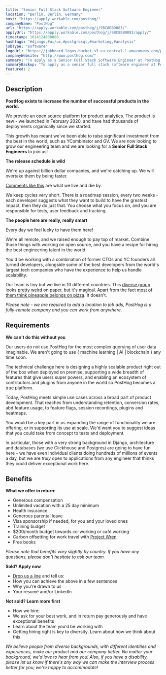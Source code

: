 ```yaml
---
title: "Senior Full Stack Software Engineer"
location: "Berlin, Berlin, Germany"
host: "https://apply.workable.com/posthog/"
companyName: "PostHog"
url: "https://apply.workable.com/posthog/j/9BC8EB9083/"
applyUrl: "https://apply.workable.com/posthog/j/9BC8EB9083/apply/"
timestamp: 1614124800000
hashtags: "#django,#ui/ux,#postgresql,#marketing,#analysis"
jobType: "software"
logoUrl: "https://jobboard-logos-bucket.s3.eu-central-1.amazonaws.com/posthog"
companyWebsite: "http://www.posthog.com/"
summary: "To apply as a Senior Full Stack Software Engineer at PostHog, you preferably need to have some knowledge of: #django, #ui/ux, #marketing."
summaryBackup: "To apply as a senior full stack software engineer at PostHog, you preferably need to have some knowledge of: #django, #ui/ux, #marketing."
featured: 2
---
```


## Description

**PostHog exists to increase the number of successful products in the world.**

We provide an open source platform for product analytics. The product is new - we launched in February 2020, and have had thousands of deployments organically since we started.

This growth has meant we've been able to raise significant investment from the best in the world, such as YCombinator and GV. We are now looking to grow our engineering team and we are looking for a **Senior** **Full Stack Engineers** to join us!

**The release schedule is wild**

We're up against billion dollar companies, and we're catching up. We will overtake them by being faster.

[Comments like this](https://news.ycombinator.com/item?id=22378393) are what we live and die by.

We keep cycles very short. There is a roadmap session, every two weeks - each developer suggests what they want to build to have the greatest impact, then they do just that. You choose what you focus on, and you are responsible for tests, user feedback and tracking.

**The people here are really, really smart**

Every day we feel lucky to have them here!

We're all remote, and we raised enough to pay top of market. Combine those things with working on open source, and you have a recipe for hiring the best engineering talent in the world.

You'd be working with a combination of former CTOs and YC founders all turned developers, alongside some of the best developers from the world's largest tech companies who have the experience to help us handle scalability.

Our team is tiny but we live in 10 different countries. This [diverse group](https://posthog.com/handbook/company/diversity) looks [pretty weird](https://posthog.com/handbook/company/team) on paper, but it's magical. Apart from the fact [most of them think pineapple belongs on pizza](https://twitter.com/PostHogHQ/status/1319583079648923648). It doesn't.

_Please note - we are required to add a location to job ads, PostHog is a fully-remote company and you can work from anywhere._

## Requirements

**We can't do this without you**

Our users do not use PostHog for the most complex querying of user data imaginable. We aren't going to use { machine learning | AI | blockchain } any time soon.

The technical challenge here is designing a highly scalable product right out of the box when deployed on premise, supporting a wide breadth of features that give users super powers, and enabling an ecosystem of contributors and plugins from anyone in the world so PostHog becomes a true platform.

Today, PostHog meets simple use cases across a broad part of product development. That reaches from understanding retention, conversion rates, abd feature usage, to feature flags, session recordings, plugins and heatmaps.

You would be a key part in us expanding the range of functionality we are offering, or in supporting its use at scale. We'd want you to suggest ideas that you could take from concept to tests and deployment.

In particular, those with a very strong background in Django, architecture and databases (we use Clickhouse and Postgres) are going to have fun here - we have even individual clients doing hundreds of millions of events a day, but we are _truly_ open to applications from any engineer that thinks they could deliver exceptional work here.

## Benefits

**What we offer in return:**

*   Generous compensation
*   Unlimited vacation with a 25 day minimum
*   Health insurance
*   Generous parental leave
*   Visa sponsorship if needed, for you and your loved ones
*   Training budget
*   $200/month budget towards co-working or café working
*   Carbon offsetting for work travel with [Project Wren](https://www.wren.co/)
*   Free books

_Please note that benefits vary slightly by country. If you have any questions, please don't hesitate to ask our team._

**Sold? Apply now**

*   [Drop us a line](mailto:8D28C092E5@jobs.workablemail.com) and tell us:
*   How you can achieve the above in a few sentences
*   Why you're drawn to us
*   Your resumé and/or LinkedIn

**Not sold? Learn more first**

*   How we hire:
*   We ask for your best work, and in return pay generously and have exceptional benefits
*   Learn about the team you'd be working with
*   Getting hiring right is key to diversity. Learn about how we think about this.

_We believe people from diverse backgrounds, with different identities and experiences, make our product and our company better. No matter your background, we'd love to hear from you! Also, if you have a disability, please let us know if there's any way we can make the interview process better for you; we're happy to accommodate!_
